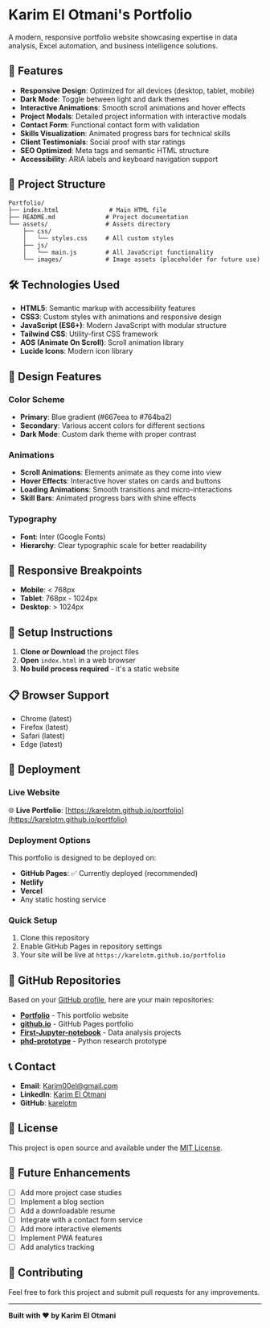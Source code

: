 # Karim El Otmani's Portfolio

A modern, responsive portfolio website showcasing expertise in data analysis, Excel automation, and business intelligence solutions.

## 🚀 Features

- **Responsive Design**: Optimized for all devices (desktop, tablet, mobile)
- **Dark Mode**: Toggle between light and dark themes
- **Interactive Animations**: Smooth scroll animations and hover effects
- **Project Modals**: Detailed project information with interactive modals
- **Contact Form**: Functional contact form with validation
- **Skills Visualization**: Animated progress bars for technical skills
- **Client Testimonials**: Social proof with star ratings
- **SEO Optimized**: Meta tags and semantic HTML structure
- **Accessibility**: ARIA labels and keyboard navigation support

## 📁 Project Structure

```
Portfolio/
├── index.html              # Main HTML file
├── README.md              # Project documentation
└── assets/                # Assets directory
    ├── css/
    │   └── styles.css     # All custom styles
    ├── js/
    │   └── main.js        # All JavaScript functionality
    └── images/            # Image assets (placeholder for future use)
```

## 🛠️ Technologies Used

- **HTML5**: Semantic markup with accessibility features
- **CSS3**: Custom styles with animations and responsive design
- **JavaScript (ES6+)**: Modern JavaScript with modular structure
- **Tailwind CSS**: Utility-first CSS framework
- **AOS (Animate On Scroll)**: Scroll animation library
- **Lucide Icons**: Modern icon library

## 🎨 Design Features

### Color Scheme
- **Primary**: Blue gradient (#667eea to #764ba2)
- **Secondary**: Various accent colors for different sections
- **Dark Mode**: Custom dark theme with proper contrast

### Animations
- **Scroll Animations**: Elements animate as they come into view
- **Hover Effects**: Interactive hover states on cards and buttons
- **Loading Animations**: Smooth transitions and micro-interactions
- **Skill Bars**: Animated progress bars with shine effects

### Typography
- **Font**: Inter (Google Fonts)
- **Hierarchy**: Clear typographic scale for better readability

## 📱 Responsive Breakpoints

- **Mobile**: < 768px
- **Tablet**: 768px - 1024px
- **Desktop**: > 1024px

## 🔧 Setup Instructions

1. **Clone or Download** the project files
2. **Open** `index.html` in a web browser
3. **No build process required** - it's a static website

## 📋 Browser Support

- Chrome (latest)
- Firefox (latest)
- Safari (latest)
- Edge (latest)

## 🚀 Deployment

### Live Website
🌐 **Live Portfolio**: [https://karelotm.github.io/portfolio](https://karelotm.github.io/portfolio)

### Deployment Options
This portfolio is designed to be deployed on:
- **GitHub Pages**: ✅ Currently deployed (recommended)
- **Netlify**
- **Vercel**
- Any static hosting service

### Quick Setup
1. Clone this repository
2. Enable GitHub Pages in repository settings
3. Your site will be live at `https://karelotm.github.io/portfolio`

## 🚀 GitHub Repositories

Based on your [GitHub profile](https://github.com/karelotm), here are your main repositories:

- **[Portfolio](https://github.com/karelotm/portfolio)** - This portfolio website
- **[github.io](https://github.com/karelotm/github.io)** - GitHub Pages portfolio
- **[First-Jupyter-notebook](https://github.com/karelotm/First-Jupyter-notebook)** - Data analysis projects
- **[phd-prototype](https://github.com/karelotm/phd-prototype)** - Python research prototype

## 📞 Contact

- **Email**: Karim00el@gmail.com
- **LinkedIn**: [Karim El Otmani](https://www.linkedin.com/in/karim-el-otmani-304739160/)
- **GitHub**: [karelotm](https://github.com/karelotm)

## 📄 License

This project is open source and available under the [MIT License](LICENSE).

## 🔄 Future Enhancements

- [ ] Add more project case studies
- [ ] Implement a blog section
- [ ] Add a downloadable resume
- [ ] Integrate with a contact form service
- [ ] Add more interactive elements
- [ ] Implement PWA features
- [ ] Add analytics tracking

## 🤝 Contributing

Feel free to fork this project and submit pull requests for any improvements.

---

**Built with ❤️ by Karim El Otmani**
